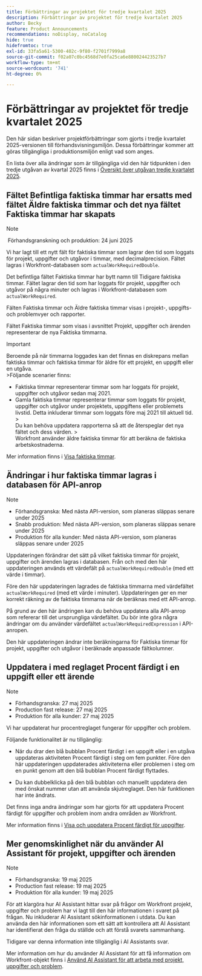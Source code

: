 ```yaml
---
title: Förbättringar av projektet för tredje kvartalet 2025
description: Förbättringar av projektet för tredje kvartalet 2025
author: Becky
feature: Product Announcements
recommendations: noDisplay, noCatalog
hide: true
hidefromtoc: true
exl-id: 33fa5a61-5300-402c-9f80-f2701f7999a8
source-git-commit: f02a07c0bc4568d7e0fa25ca6e880024423527b7
workflow-type: tm+mt
source-wordcount: '741'
ht-degree: 0%

---
```


# Förbättringar av projektet för tredje kvartalet 2025

Den här sidan beskriver projektförbättringar som gjorts i tredje kvartalet 2025-versionen till förhandsvisningsmiljön. Dessa förbättringar kommer att göras tillgängliga i produktionsmiljön enligt vad som anges.

En lista över alla ändringar som är tillgängliga vid den här tidpunkten i den tredje utgåvan av kvartal 2025 finns i [Översikt över utgåvan tredje kvartalet 2025](/help/quicksilver/product-announcements/product-releases/25-q3-release-activity/25-q3-release-overview.md).

## Fältet Befintliga faktiska timmar har ersatts med fältet Äldre faktiska timmar och det nya fältet Faktiska timmar har skapats

>[!NOTE]
>
> Förhandsgranskning och produktion: 24 juni 2025 

Vi har lagt till ett nytt fält för faktiska timmar som lagrar den tid som loggats för projekt, uppgifter och utgåvor i timmar, med decimalprecision. Fältet lagras i Workfront-databasen som `actualWorkRequiredDouble`.

Det befintliga fältet Faktiska timmar har bytt namn till Tidigare faktiska timmar. Fältet lagrar den tid som har loggats för projekt, uppgifter och utgåvor på några minuter och lagras i Workfront-databasen som `actualWorkRequired`.

Fälten Faktiska timmar och Äldre faktiska timmar visas i projekt-, uppgifts- och problemvyer och rapporter.

Fältet Faktiska timmar som visas i avsnittet Projekt, uppgifter och ärenden representerar de nya Faktiska timmarna.

>[!IMPORTANT]
>
>Beroende på när timmarna loggades kan det finnas en diskrepans mellan faktiska timmar och faktiska timmar för äldre för ett projekt, en uppgift eller en utgåva.<br>
>&#x200B;>Följande scenarier finns:
>
>* Faktiska timmar representerar timmar som har loggats för projekt, uppgifter och utgåvor sedan maj 2021.
>* Gamla faktiska timmar representerar timmar som loggats för projekt, uppgifter och utgåvor under projektets, uppgiftens eller problemets livstid. Detta inkluderar timmar som loggats före maj 2021 till aktuell tid.
>  &#x200B;><br>Du kan behöva uppdatera rapporterna så att de återspeglar det nya fältet och dess värden.
>  &#x200B;><br>Workfront använder äldre faktiska timmar för att beräkna de faktiska arbetskostnaderna.

Mer information finns i [Visa faktiska timmar](/help/quicksilver/manage-work/tasks/task-information/actual-hours.md).


## Ändringar i hur faktiska timmar lagras i databasen för API-anrop

>[!NOTE]
>
>* Förhandsgranska: Med nästa API-version, som planeras släppas senare under 2025
>* Snabb produktion: Med nästa API-version, som planeras släppas senare under 2025
>* Produktion för alla kunder: Med nästa API-version, som planeras släppas senare under 2025

Uppdateringen förändrar det sätt på vilket faktiska timmar för projekt, uppgifter och ärenden lagras i databasen. Från och med den här uppdateringen används ett värdefält på `actualWorkRequiredDouble` (med ett värde i timmar).

Före den här uppdateringen lagrades de faktiska timmarna med värdefältet `actualWorkRequired` (med ett värde i minuter). Uppdateringen ger en mer korrekt räkning av de faktiska timmarna när de beräknas med ett API-anrop.

På grund av den här ändringen kan du behöva uppdatera alla API-anrop som refererar till det ursprungliga värdefältet. Du bör inte göra några ändringar om du använder värdefältet `actualWorkRequiredExpression` i API-anropen.

Den här uppdateringen ändrar inte beräkningarna för Faktiska timmar för projekt, uppgifter och utgåvor i beräknade anpassade fältkolumner.

## Uppdatera i med reglaget Procent färdigt i en uppgift eller ett ärende

>[!NOTE]
>
>* Förhandsgranska: 27 maj 2025
>* Production fast release: 27 maj 2025
>* Produktion för alla kunder: 27 maj 2025

Vi har uppdaterat hur procentreglaget fungerar för uppgifter och problem.

Följande funktionalitet är nu tillgänglig:

* När du drar den blå bubblan Procent färdigt i en uppgift eller i en utgåva uppdateras aktiviteten Procent färdigt i steg om fem punkter. Före den här uppdateringen uppdaterades aktiviteterna eller problemen i steg om en punkt genom att den blå bubblan Procent färdigt flyttades.

* Du kan dubbelklicka på den blå bubblan och manuellt uppdatera den med önskat nummer utan att använda skjutreglaget. Den här funktionen har inte ändrats.

Det finns inga andra ändringar som har gjorts för att uppdatera Procent färdigt för uppgifter och problem inom andra områden av Workfront.

Mer information finns i [Visa och uppdatera Procent färdigt för uppgifter](/help/quicksilver/manage-work/projects/updating-work-in-a-project/view-update-percent-complete-for-tasks.md).

## Mer genomskinlighet när du använder AI Assistant för projekt, uppgifter och ärenden

>[!NOTE]
>
>* Förhandsgranska: 19 maj 2025
>* Production fast release: 19 maj 2025
>* Produktion för alla kunder: 19 maj 2025

För att klargöra hur AI Assistant hittar svar på frågor om Workfront projekt, uppgifter och problem har vi lagt till den här informationen i svaret på frågan. Nu inkluderar AI Assistant sökinformationen i utdata. Du kan använda den här informationen som ett sätt att kontrollera att AI Assistant har identifierat den fråga du ställde och att förstå svarets sammanhang.

Tidigare var denna information inte tillgänglig i AI Assistants svar.

Mer information om hur du använder AI Assistant för att få information om Workfront-objekt finns i [Använd AI Assistant för att arbeta med projekt, uppgifter och problem](/help/quicksilver/workfront-basics/ai-assistant/work-with-pti-through-ai-assisant.md).
